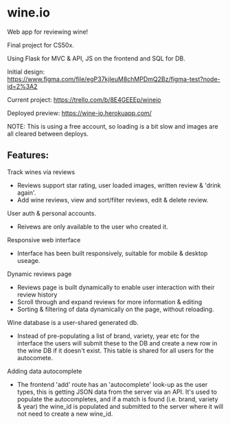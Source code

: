 # wine.io

Web app for reviewing wine!

Final project for CS50x.

Using Flask for MVC & API, JS on the frontend and SQL for DB.

Initial design: https://www.figma.com/file/egP37kjleuM8chMPDmQ2Bz/figma-test?node-id=2%3A2

Current project: https://trello.com/b/8E4GEEEp/wineio

Deployed preview: https://wine-io.herokuapp.com/

NOTE: This is using a free account, so loading is a bit slow and images are all cleared between deploys.

## Features:

Track wines via reviews

- Reviews support star rating, user loaded images, written review & 'drink again'.
- Add wine reviews, view and sort/filter reviews, edit & delete review.

User auth & personal accounts.

- Reivews are only available to the user who created it.

Responsive web interface

- Interface has been built responsively, suitable for mobile & desktop useage.

Dynamic reviews page

- Reviews page is built dynamically to enable user interaction with their review history
- Scroll through and expand reviews for more information & editing
- Sorting & filtering of data dynamically on the page, without reloading.

Wine database is a user-shared generated db.

- Instead of pre-populating a list of brand, variety, year etc for the interface the users will submit these to the DB and create a new row in the wine DB if it doesn't exist. This table is shared for all users for the autocomete.

Adding data autocomplete

- The frontend 'add' route has an 'autocomplete' look-up as the user types, this is getting JSON data from the server via an API. It's used to populate the autocompletes, and if a match is found (i.e. brand, variety & year) the wine_id is populated and submitted to the server where it will not need to create a new wine_id.
